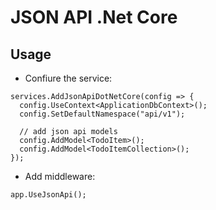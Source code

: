 # JSON API .Net Core

## Usage

- Confiure the service:

```
services.AddJsonApiDotNetCore(config => {
  config.UseContext<ApplicationDbContext>();
  config.SetDefaultNamespace("api/v1");

  // add json api models
  config.AddModel<TodoItem>();
  config.AddModel<TodoItemCollection>();
});
```

- Add middleware:

```
app.UseJsonApi();
```
